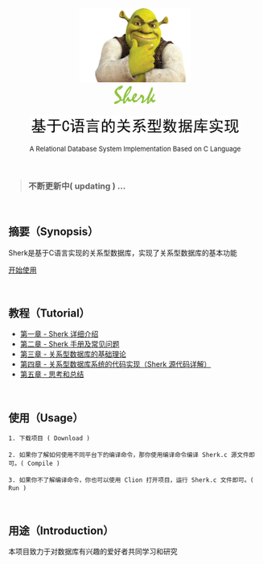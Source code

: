 
<div align="center">

<img width="220px" src="https://github.com/Lvsi-China/Sherk/raw/master/extra/image/logo/sherk.jpeg">

<br/>

<img width="90px" src="https://github.com/Lvsi-China/Sherk/raw/master/extra/image/logo/1.jpg">

</div>

<br/>

<div align="center">
<img height="40px" src="https://github.com/Lvsi-China/Sherk/raw/master/extra/image/logo/2.jpg">
<p><font size=2>A Relational Database System Implementation Based on C Language</font></p>
</div>

<br>

> ### 不断更新中( updating ) ...

<br>

## 摘要（Synopsis）
Sherk是基于C语言实现的关系型数据库，实现了关系型数据库的基本功能


[开始使用](#article-usage)

<br>

## 教程（Tutorial）

- [第一章 - Sherk 详细介绍]()
- [第二章 - Sherk 手册及常见问题]()
- [第三章 - 关系型数据库的基础理论]()
- [第四章 - 关系型数据库系统的代码实现（Sherk 源代码详解）]()
- [第五章 - 思考和总结]()

<br/>

## <span id="article-usage">使用（Usage）</span>
    1. 下载项目 ( Download )

    2. 如果你了解如何使用不同平台下的编译命令，那你使用编译命令编译 Sherk.c 源文件即可。( Compile )

    3. 如果你不了解编译命令，你也可以使用 Clion 打开项目，运行 Sherk.c 文件即可。( Run )

<br>


## 用途（Introduction）
本项目致力于对数据库有兴趣的爱好者共同学习和研究

